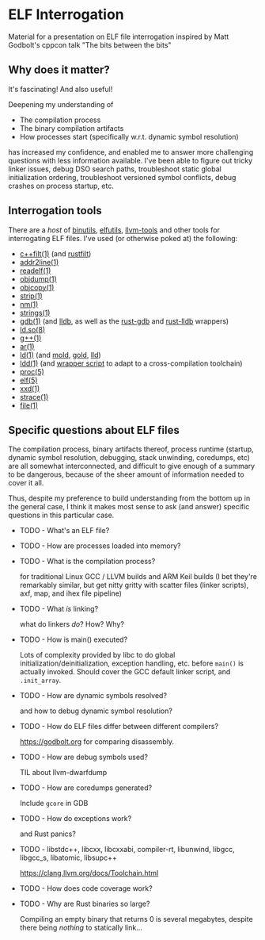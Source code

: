 # ELF Interrogation
Material for a presentation on ELF file interrogation inspired by Matt Godbolt's cppcon talk "The bits between the bits"

## Why does it matter?

It's fascinating! And also useful!

Deepening my understanding of
* The compilation process
* The binary compilation artifacts
* How processes start (specifically w.r.t. dynamic symbol resolution)

has increased my confidence, and enabled me to answer more challenging questions with less
information available. I've been able to figure out tricky linker issues, debug DSO search paths,
troubleshoot static global initialization ordering, troubleshoot versioned symbol conflicts, debug
crashes on process startup, etc.

## Interrogation tools

There are a _host_ of [binutils](https://www.gnu.org/software/binutils/),
[elfutils](https://sourceware.org/elfutils/), [llvm-tools](https://llvm.org/docs/CommandGuide/) and
other tools for interrogating ELF files. I've used (or otherwise poked at) the following:

* [c++filt(1)](https://linux.die.net/man/1/c++filt) (and
  [rustfilt](https://github.com/luser/rustfilt))
* [addr2line(1)](https://linux.die.net/man/1/addr2line)
* [readelf(1)](https://linux.die.net/man/1/readelf)
* [objdump(1)](https://linux.die.net/man/1/objdump)
* [objcopy(1)](https://linux.die.net/man/1/objcopy)
* [strip(1)](https://linux.die.net/man/1/strip)
* [nm(1)](https://linux.die.net/man/1/nm)
* [strings(1)](https://linux.die.net/man/1/strings)
* [gdb(1)](https://linux.die.net/man/1/gdb) (and [lldb](https://lldb.llvm.org), as well as the
  [rust-gdb](https://github.com/rust-lang/rust/blob/master/src/etc/rust-gdb) and
  [rust-lldb](https://github.com/rust-lang/rust/blob/master/src/etc/rust-lldb) wrappers)
* [ld.so(8)](https://linux.die.net/man/8/ld.so)
* [g++(1)](https://linux.die.net/man/1/g++)
* [ar(1)](https://linux.die.net/man/1/ar)
* [ld(1)](https://linux.die.net/man/1/ld) (and [mold](https://github.com/rui314/mold),
  [gold](https://www.gnu.org/software/binutils/), [lld](https://lld.llvm.org/))
* [ldd(1)](https://linux.die.net/man/1/ldd) (and [wrapper
  script](https://github.com/Notgnoshi/dotfiles/blob/master/bin/xldd) to adapt to a
  cross-compilation toolchain)
* [proc(5)](https://linux.die.net/man/5/proc)
* [elf(5)](https://linux.die.net/man/5/elf)
* [xxd(1)](https://linux.die.net/man/1/xxd)
* [strace(1)](https://linux.die.net/man/1/strace)
* [file(1)](https://linux.die.net/man/1/file)

## Specific questions about ELF files

The compilation process, binary artifacts thereof, process runtime (startup, dynamic symbol
resolution, debugging, stack unwinding, coredumps, etc) are all somewhat interconnected, and
difficult to give enough of a summary to be dangerous, because of the sheer amount of information
needed to cover it all.

Thus, despite my preference to build understanding from the bottom up in the general case, I think
it makes most sense to ask (and answer) specific questions in this particular case.

* TODO - What's an ELF file?
* TODO - How are processes loaded into memory?
* TODO - What is the compilation process?

  for traditional Linux GCC / LLVM builds and ARM Keil builds (I bet they're remarkably similar, but
  get nitty gritty with scatter files (linker scripts), axf, map, and ihex file pipeline)

  <!-- ![autotools](https://wiki.gnome.org/Apps/Dia/Examples?action=AttachFile&do=get&target=VictorStinnerAutotools.png) -->

* TODO - What _is_ linking?

  what do linkers _do_? How? Why?

* TODO - How is main() executed?

  Lots of complexity provided by libc to do global initialization/deinitialization, exception
  handling, etc. before `main()` is actually invoked. Should cover the GCC default linker script,
  and `.init_array`.

* TODO - How are dynamic symbols resolved?

  and how to debug dynamic symbol resolution?

* TODO - How do ELF files differ between different compilers?

  https://godbolt.org for comparing disassembly.

* TODO - How are debug symbols used?

  TIL about llvm-dwarfdump

* TODO - How are coredumps generated?

  Include `gcore` in GDB

* TODO - How do exceptions work?

  and Rust panics?

* TODO - libstdc++, libcxx, libcxxabi, compiler-rt, libunwind, libgcc, libgcc_s, libatomic, libsupc++

  https://clang.llvm.org/docs/Toolchain.html

* TODO - How does code coverage work?
* TODO - Why are Rust binaries so large?

  Compiling an empty binary that returns 0 is several megabytes, despite there being _nothing_ to
  statically link...
